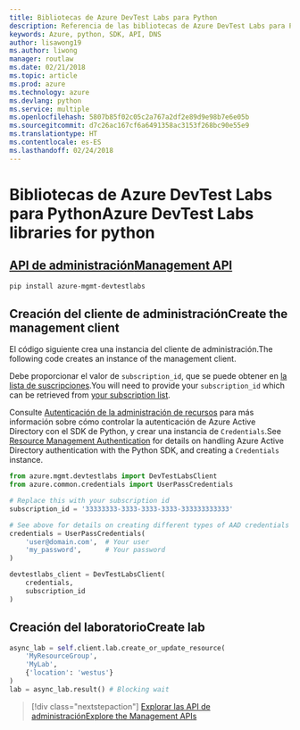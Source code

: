 ```yaml
---
title: Bibliotecas de Azure DevTest Labs para Python
description: Referencia de las bibliotecas de Azure DevTest Labs para Python
keywords: Azure, python, SDK, API, DNS
author: lisawong19
ms.author: liwong
manager: routlaw
ms.date: 02/21/2018
ms.topic: article
ms.prod: azure
ms.technology: azure
ms.devlang: python
ms.service: multiple
ms.openlocfilehash: 5807b85f02c05c2a767a2df2e89d9e98b7e6e05b
ms.sourcegitcommit: d7c26ac167cf6a6491358ac3153f268bc90e55e9
ms.translationtype: HT
ms.contentlocale: es-ES
ms.lasthandoff: 02/24/2018
---
```

# <a name="azure-devtest-labs-libraries-for-python"></a><span data-ttu-id="2f619-104">Bibliotecas de Azure DevTest Labs para Python</span><span class="sxs-lookup"><span data-stu-id="2f619-104">Azure DevTest Labs libraries for python</span></span>

## <a name="management-apipythonapioverviewazuredevtestlabsmanagement"></a>[<span data-ttu-id="2f619-105">API de administración</span><span class="sxs-lookup"><span data-stu-id="2f619-105">Management API</span></span>](/python/api/overview/azure/devtestlabs/management)

```bash
pip install azure-mgmt-devtestlabs
```

## <a name="create-the-management-client"></a><span data-ttu-id="2f619-106">Creación del cliente de administración</span><span class="sxs-lookup"><span data-stu-id="2f619-106">Create the management client</span></span>

<span data-ttu-id="2f619-107">El código siguiente crea una instancia del cliente de administración.</span><span class="sxs-lookup"><span data-stu-id="2f619-107">The following code creates an instance of the management client.</span></span>

<span data-ttu-id="2f619-108">Debe proporcionar el valor de ``subscription_id``, que se puede obtener en [la lista de suscripciones](https://manage.windowsazure.com/#Workspaces/AdminTasks/SubscriptionMapping).</span><span class="sxs-lookup"><span data-stu-id="2f619-108">You will need to provide your ``subscription_id`` which can be retrieved from [your subscription list](https://manage.windowsazure.com/#Workspaces/AdminTasks/SubscriptionMapping).</span></span>

<span data-ttu-id="2f619-109">Consulte [Autenticación de la administración de recursos](/python/azure/python-sdk-azure-authenticate) para más información sobre cómo controlar la autenticación de Azure Active Directory con el SDK de Python, y crear una instancia de ``Credentials``.</span><span class="sxs-lookup"><span data-stu-id="2f619-109">See [Resource Management Authentication](/python/azure/python-sdk-azure-authenticate) for details on handling Azure Active Directory authentication with the Python SDK, and creating a ``Credentials`` instance.</span></span>

```python
from azure.mgmt.devtestlabs import DevTestLabsClient
from azure.common.credentials import UserPassCredentials

# Replace this with your subscription id
subscription_id = '33333333-3333-3333-3333-333333333333'

# See above for details on creating different types of AAD credentials
credentials = UserPassCredentials(
    'user@domain.com',  # Your user
    'my_password',      # Your password
)

devtestlabs_client = DevTestLabsClient(
    credentials,
    subscription_id
)
```

## <a name="create-lab"></a><span data-ttu-id="2f619-110">Creación del laboratorio</span><span class="sxs-lookup"><span data-stu-id="2f619-110">Create lab</span></span>

```python
async_lab = self.client.lab.create_or_update_resource(
    'MyResourceGroup',
    'MyLab',
    {'location': 'westus'}
)
lab = async_lab.result() # Blocking wait
``` 

> [!div class="nextstepaction"]
> [<span data-ttu-id="2f619-111">Explorar las API de administración</span><span class="sxs-lookup"><span data-stu-id="2f619-111">Explore the Management APIs</span></span>](/python/api/overview/azure/devtestlabs/management)